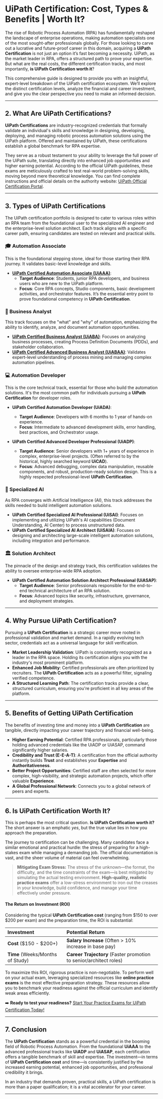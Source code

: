# UiPath Certification: Cost, Types & Benefits | Worth It?

The rise of Robotic Process Automation (RPA) has fundamentally reshaped the landscape of enterprise operations, making automation specialists one of the most sought-after professionals globally. For those looking to carve out a lucrative and future-proof career in this domain, acquiring a **UiPath Certification** is not just an option it’s fast becoming a necessity. UiPath, as the market leader in RPA, offers a structured path to prove your expertise. But what are the real costs, the different certification tracks, and most importantly, **is UiPath Certification worth it**?

This comprehensive guide is designed to provide you with an insightful, expert-level breakdown of the UiPath certification ecosystem. We’ll explore the distinct certification levels, analyze the financial and career investment, and give you the clear perspective you need to make an informed decision.

---

## 2. What Are UiPath Certifications?

**UiPath Certifications** are industry-recognized credentials that formally validate an individual's skills and knowledge in designing, developing, deploying, and managing robotic process automation solutions using the UiPath platform. Offered and maintained by UiPath, these certifications establish a global benchmark for RPA expertise.

They serve as a robust testament to your ability to leverage the full power of the UiPath suite, translating directly into enhanced job opportunities and higher earning potential. According to the official UiPath guidelines, these exams are meticulously crafted to test real-world problem-solving skills, moving beyond mere theoretical knowledge. You can find complete instructions and official details on the authority website: [UiPath Official Certification Portal](https://www.uipath.com/).



---

## 3. Types of UiPath Certifications

The UiPath certification portfolio is designed to cater to various roles within an RPA team from the foundational user to the specialized AI engineer and the enterprise-level solution architect. Each track aligns with a specific career path, ensuring candidates are tested on relevant and practical skills.

### 🎓 Automation Associate

This is the foundational stepping stone, ideal for those starting their RPA journey. It validates basic-level knowledge and skills.

* **[UiPath Certified Automation Associate (UiAAA)](https://github.com/siennafaleiro/UiPath-Certification-Cost-Types-Benefits-Worth-It/blob/main/Automation%20Associate.md)**:
    * **Target Audience**: Students, junior RPA developers, and business users who are new to the UiPath platform.
    * **Focus**: Core RPA concepts, Studio components, basic development activities, and orchestrator features. It’s the essential entry point to prove foundational competency in **UiPath Certification**.

### 💼 Business Analyst

This track focuses on the "what" and "why" of automation, emphasizing the ability to identify, analyze, and document automation opportunities.

* **[UiPath Certified Business Analyst (UiABA)](https://github.com/siennafaleiro/UiPath-Certification-Cost-Types-Benefits-Worth-It/blob/main/Business%20Analyst.md)**: Focuses on analyzing business processes, creating Process Definition Documents (PDDs), and stakeholder collaboration.
* **[UiPath Certified Advanced Business Analyst (UiABAA)](https://github.com/siennafaleiro/UiPath-Certification-Cost-Types-Benefits-Worth-It/blob/main/Business%20Analyst.md)**: Validates expert-level understanding of process mining and managing complex automation pipelines.

### 💻 Automation Developer

This is the core technical track, essential for those who build the automation solutions. It's the most common path for individuals pursuing a **UiPath Certification** for developer roles.

* **UiPath Certified Automation Developer (UiADA)**:
    * **Target Audience**: Developers with 6 months to 1 year of hands-on experience.
    * **Focus**: Intermediate to advanced development skills, error handling, best practices, and Orchestrator usage.

* **UiPath Certified Advanced Developer Professional (UiADP)**:
    * **Target Audience**: Senior developers with 1+ years of experience in complex, enterprise-level projects. (Often referred to by the historical, highly searched keyword **UiCAD**).
    * **Focus**: Advanced debugging, complex data manipulation, reusable components, and robust, production-ready solution design. This is a highly respected professional-level **UiPath Certification**.

### 🧠 Specialized AI

As RPA converges with Artificial Intelligence (AI), this track addresses the skills needed to build intelligent automation solutions.

* **UiPath Certified Specialized AI Professional (UiSAI)**: Focuses on implementing and utilizing UiPath's AI capabilities (Document Understanding, AI Center) to process unstructured data.
* **UiPath Certified Specialized AI Architect (UiSAIA)**: Focuses on designing and architecting large-scale intelligent automation solutions, including integration and performance.

### 🏛️ Solution Architect

The pinnacle of the design and strategy track, this certification validates the ability to oversee enterprise-wide RPA adoption.

* **UiPath Certified Automation Solution Architect Professional (UiASAP)**:
    * **Target Audience**: Senior professionals responsible for the end-to-end technical architecture of an RPA solution.
    * **Focus**: Advanced topics like security, infrastructure, governance, and deployment strategies.

---

## 4. Why Pursue UiPath Certification?

Pursuing a **UiPath Certification** is a strategic career move rooted in professional validation and market demand. In a rapidly evolving tech sector, credentials act as a universal language for skill verification.

* **Market Leadership Validation**: UiPath is consistently recognized as a leader in the RPA space. Holding its certification aligns you with the industry's most prominent platform.
* **Enhanced Job Mobility**: Certified professionals are often prioritized by recruiters. The **UiPath Certification** acts as a powerful filter, signaling verified competence.
* **A Structured Learning Path**: The certification tracks provide a clear, structured curriculum, ensuring you're proficient in all key areas of the platform.

---

## 5. Benefits of Getting UiPath Certification

The benefits of investing time and money into a **UiPath Certification** are tangible, directly impacting your career trajectory and financial well-being.

* **Higher Earning Potential**: Certified RPA professionals, particularly those holding advanced credentials like the UiADP or UiASAP, command significantly higher salaries.
* **Credibility and Trust (E-E-A-T)**: A certification from the official authority instantly builds **Trust** and establishes your **Expertise** and **Authoritativeness**.
* **Better Project Opportunities**: Certified staff are often selected for more complex, high-visibility, and strategic automation projects, which offer valuable **Experience**.
* **A Global Professional Network**: Connects you to a global network of peers and experts.

---

## 6. Is UiPath Certification Worth It?

This is perhaps the most critical question. **Is UiPath Certification worth it?** The short answer is an emphatic *yes*, but the true value lies in how you approach the preparation.

The journey to certification can be challenging. Many candidates face a similar emotional and practical hurdle: the stress of preparing for a high-stakes exam while managing a demanding job. The official documentation is vast, and the sheer volume of material can feel overwhelming.

> **Mitigating Exam Stress:** The stress of the unknown—the format, the difficulty, and the time constraints of the exam—is best mitigated by simulating the actual testing environment. **High-quality, realistic practice exams** offer a low-stress environment to iron out the creases in your knowledge, build confidence, and manage your time effectively under pressure.

#### The Return on Investment (ROI)

Considering the typical **UiPath Certification cost** (ranging from \$150 to over \$200 per exam) and the preparation time, the ROI is substantial:

| Investment | Potential Return |
| :--- | :--- |
| **Cost** (\$150 - \$200+) | **Salary Increase** (Often > 10% increase in base pay) |
| **Time** (Weeks/Months of Study) | **Career Trajectory** (Faster promotion to senior/architect roles) |

To maximize this ROI, rigorous practice is non-negotiable. To perform well on your actual exam, leveraging specialized resources like **online practice exams** is the most effective preparation strategy. These resources allow you to benchmark your readiness against the official curriculum and identify weak areas efficiently.

➡️ **Ready to test your readiness?** [Start Your Practice Exams for UiPath Certification Today!](https://www.certfun.com/uipath)

---

## 7. Conclusion

The **UiPath Certification** stands as a powerful credential in the booming field of Robotic Process Automation. From the foundational **UiAAA** to the advanced professional tracks like **UiADP** and **UiASAP**, each certification offers a tangible benchmark of skill and expertise. The investment—in terms of **UiPath Certification cost** and time—is consistently justified by the increased earning potential, enhanced job opportunities, and professional credibility it brings.

In an industry that demands proven, practical skills, a UiPath certification is more than a paper qualification; it is a vital accelerator for your career.

---
